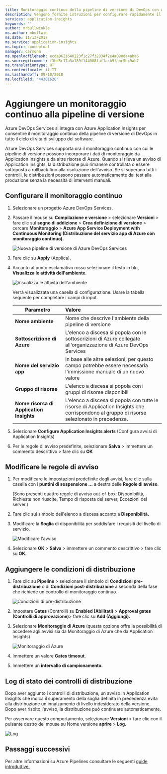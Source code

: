 ```yaml
---
title: Monitoraggio continuo della pipeline di versione di DevOps con Azure DevOps e Azure Application Insights | Microsoft Docs
description: Vengono fornite istruzioni per configurare rapidamente il monitoraggio continuo con Application Insights
services: application-insights
keywords: ''
author: mrbullwinkle
ms.author: mbullwin
ms.date: 11/13/2017
ms.service: application-insights
ms.topic: conceptual
manager: carmonm
ms.openlocfilehash: ecda8621640223f1c27f32834f2e4a098da4aba6
ms.sourcegitcommit: f3bd5c17a3a189f144008faf1acb9fabc5bc9ab7
ms.translationtype: HT
ms.contentlocale: it-IT
ms.lasthandoff: 09/10/2018
ms.locfileid: "44301626"
---
```

# <a name="add-continuous-monitoring-to-your-release-pipeline"></a>Aggiungere un monitoraggio continuo alla pipeline di versione

Azure DevOps Services si integra con Azure Application Insights per consentire il monitoraggio continuo della pipeline di versione di DevOps in tutto il ciclo di vita di sviluppo del software. 

Azure DevOps Services supporta ora il monitoraggio continuo con cui le pipeline di versione possono incorporare i dati di monitoraggio da Application Insights e da altre risorse di Azure. Quando si rileva un avviso di Application Insights, la distribuzione può rimanere controllata o essere sottoposta a rollback fino alla risoluzione dell'avviso. Se si superano tutti i controlli, le distribuzioni possono passare automaticamente dal test alla produzione senza la necessità di interventi manuali. 

## <a name="configure-continuous-monitoring"></a>Configurare il monitoraggio continuo

1. Selezionare un progetto Azure DevOps Services.

2. Passare il mouse su **Compilazione e versione** > selezionare **Versioni** > fare clic sul **segno di addizione** > **Crea definizione di versione** > cercare **Monitoraggio** > **Azure App Service Deployment with Continuous Monitoring (Distribuzione del servizio app di Azure con monitoraggio continuo).**

   ![Nuova pipeline di versione di Azure DevOps Services](.\media\app-insights-continuous-monitoring\001.png)

3. Fare clic su **Apply** (Applica).

4. Accanto al punto esclamativo rosso selezionare il testo in blu, **Visualizza le attività dell'ambiente**.

   ![Visualizza le attività dell'ambiente](.\media\app-insights-continuous-monitoring\002.png)

   Verrà visualizzata una casella di configurazione. Usare la tabella seguente per completare i campi di input.

    | Parametro        | Valore |
   | ------------- |:-----|
   | **Nome ambiente**      | Nome che descrive l'ambiente della pipeline di versione |
   | **Sottoscrizione di Azure** | L'elenco a discesa si popola con le sottoscrizioni di Azure collegate all'organizzazione di Azure DevOps Services|
   | **Nome del servizio app** | In base alle altre selezioni, per questo campo potrebbe essere necessaria l'immissione manuale di un nuovo valore |
   | **Gruppo di risorse**    | L'elenco a discesa si popola con i gruppi di risorse disponibili |
   | **Nome risorsa di Application Insights** | L'elenco a discesa si popola con tutte le risorse di Application Insights che corrispondono al gruppo di risorse selezionato in precedenza.

5. Selezionare **Configure Application Insights alerts** (Configura avvisi di Application Insights)

6. Per le regole di avviso predefinite, selezionare **Salva** > immettere un commento descrittivo > fare clic su **OK**

## <a name="modify-alert-rules"></a>Modificare le regole di avviso

1. Per modificare le impostazioni predefinite degli avvisi, fare clic sulla casella con i **puntini di sospensione ...**  a destra delle **Regole di avviso**.

   (Sono presenti quattro regole di avviso out-of-box: Disponibilità, Richieste non riuscite, Tempo di risposta del server, Eccezioni del server.)

2. Fare clic sul simbolo dell'elenco a discesa accanto a **Disponibilità.**

3. Modificare la **Soglia** di disponibilità per soddisfare i requisiti del livello di servizio.

   ![Modificare l'avviso](.\media\app-insights-continuous-monitoring\003.png)

4. Selezionare **OK** > **Salva** > immettere un commento descrittivo > fare clic su **OK.**

## <a name="add-deployment-conditions"></a>Aggiungere le condizioni di distribuzione

1. Fare clic su **Pipeline** > selezionare il simbolo di **Condizioni pre-distribuzione** o di **Condizioni post-distribuzione** a seconda della fase che richiede un controllo di monitoraggio continuo.

   ![Condizioni di pre-distribuzione](.\media\app-insights-continuous-monitoring\004.png)

2. Impostare **Gates** (Controlli) su **Enabled (Abilitati)** > **Approval gates (Controlli di approvazione)**>  fare clic su **Add (Aggiungi).**

3. Selezionare **Monitoraggio di Azure** (questa opzione offre la possibilità di accedere agli avvisi sia da Monitoraggio di Azure che da Application Insights)

    ![Monitoraggio di Azure](.\media\app-insights-continuous-monitoring\005.png)

4. Immettere un valore **Gates timeout**.

5. Immettere un **intervallo di campionamento.**

## <a name="deployment-gate-status-logs"></a>Log di stato dei controlli di distribuzione

Dopo aver aggiunto i controlli di distribuzione, un avviso in Application Insights che indica il superamento della soglia definita in precedenza evita alla distribuzione un innalzamento di livello indesiderato della versione. Dopo aver risolto l'avviso, la distribuzione può continuare automaticamente.

Per osservare questo comportamento, selezionare **Versioni** > fare clic con il pulsante destro del mouse su Nome versione **aprire** > **Log.**

![Log](.\media\app-insights-continuous-monitoring\006.png)

## <a name="next-steps"></a>Passaggi successivi

Per altre informazioni su Azure Pipelines consultare le seguenti [guide introduttive.](https://docs.microsoft.com/azure/devops/pipelines)

